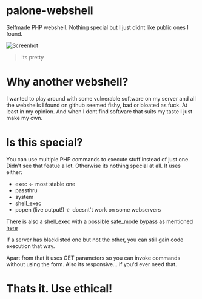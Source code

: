 # palone-webshell
Selfmade PHP webshell. Nothing special but I just didnt like public ones I found.

![Screenhot](https://i.imgur.com/enz93jV.png)
> Its pretty

# Why another webshell?

I wanted to play around with some vulnerable software on my server and all the webshells I found on github seemed fishy, bad or bloated as fuck. At least in my opinion. And when I dont find software that suits my taste I just make my own. 

# Is this special?

You can use multiple PHP commands to execute stuff instead of just one. Didn't see that featue a lot. Otherwise its nothing special at all.
It uses either:

- exec <- most stable one
- passthru 
- system 
- shell_exec 
- popen (live output!) <- doesnt't work on some webservers

There is also a shell_exec with a possible safe_mode bypass as mentioned [here](https://tools.cisco.com/security/center/viewAlert.x?alertId=11688)

If a server has blacklisted one but not the other, you can still gain code execution that way. 

Apart from that it uses GET parameters so you can invoke commands without using the form. Also its responsive... if you'd ever need that.

# Thats it. Use ethical!
